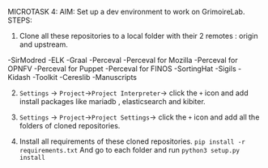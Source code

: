 MICROTASK 4:
AIM: Set up a dev environment to work on GrimoireLab.
STEPS:
1. Clone all these repositories to a local folder with their 2 remotes : origin and upstream.

-SirModred
-ELK
-Graal
-Perceval
-Perceval for Mozilla
-Perceval for OPNFV
-Perceval for Puppet
-Perceval for FINOS
-SortingHat
-Sigils
-Kidash
-Toolkit
-Cereslib
-Manuscripts

2. ```Settings``` -> ```Project```->```Project Interpreter```-> click the ```+``` icon and add install packages like mariadb , elasticsearch and kibiter.

3. ```Settings``` -> ```Project```->```Project Settings```-> click the ```+``` icon and add all the folders of cloned repositories.

3. Install all requirements of these cloned repositories.
	```pip install -r requirements.txt```
And go to each folder and run ```python3 setup.py install```
